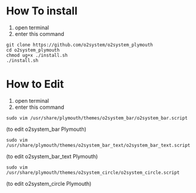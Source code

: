 
# How To install

1. open terminal
2. enter this command
```
git clone https://github.com/o2system/o2system_plymouth
cd o2system_plymouth
chmod ug+x ./install.sh
./install.sh
```
# How to Edit

1. open terminal
2. enter this command
```
sudo vim /usr/share/plymouth/themes/o2system_bar/o2system_bar.script
```
(to edit o2system_bar Plymouth)

```
sudo vim /usr/share/plymouth/themes/o2system_bar_text/o2system_bar_text.script
```
(to edit o2system_bar_text Plymouth)

```
sudo vim /usr/share/plymouth/themes/o2system_circle/o2system_circle.script
```
(to edit o2system_circle Plymouth)
